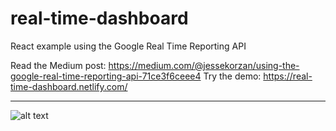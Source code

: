 # real-time-dashboard
React example using the Google Real Time Reporting API

Read the Medium post: https://medium.com/@jessekorzan/using-the-google-real-time-reporting-api-71ce3f6ceee4
Try the demo: https://real-time-dashboard.netlify.com/

---
![alt text](https://cdn.dribbble.com/users/33136/screenshots/4791440/dbbble.stats.live.001.gif "screenshot")

